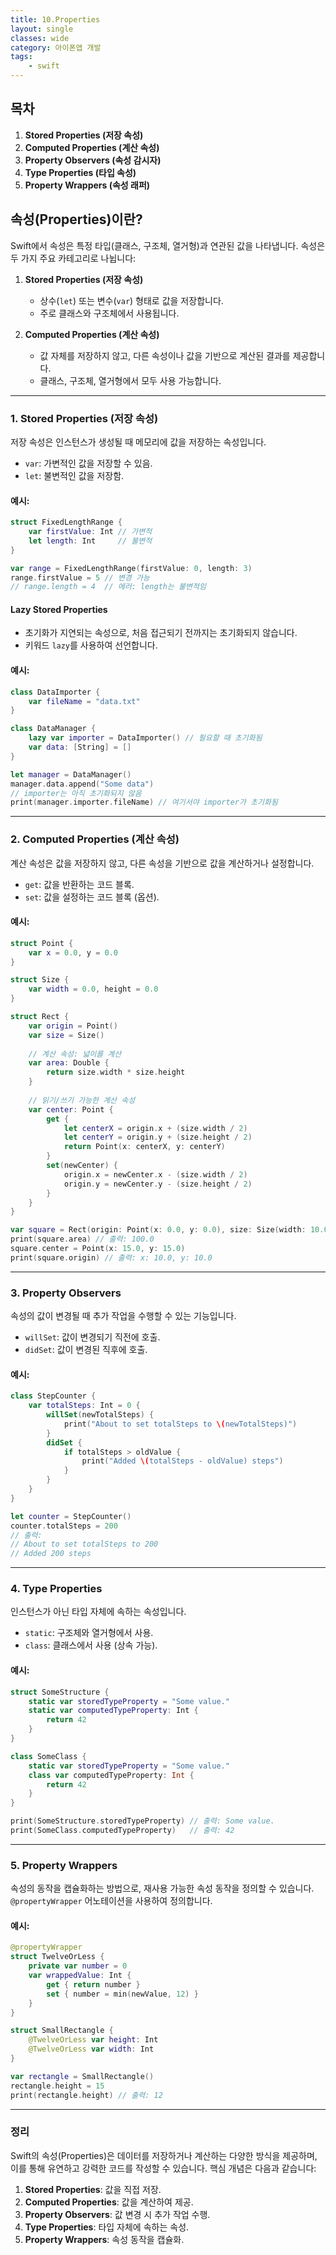 ```yaml
---
title: 10.Properties
layout: single
classes: wide
category: 아이폰앱 개발
tags:
    - swift
---
```


## **목차**
1. **Stored Properties (저장 속성)**  
2. **Computed Properties (계산 속성)**  
3. **Property Observers (속성 감시자)**  
4. **Type Properties (타입 속성)**  
5. **Property Wrappers (속성 래퍼)**

## **속성(Properties)이란?**
Swift에서 속성은 특정 타입(클래스, 구조체, 열거형)과 연관된 값을 나타냅니다. 속성은 두 가지 주요 카테고리로 나뉩니다:
1. **Stored Properties (저장 속성)**  
   - 상수(`let`) 또는 변수(`var`) 형태로 값을 저장합니다.
   - 주로 클래스와 구조체에서 사용됩니다.

2. **Computed Properties (계산 속성)**  
   - 값 자체를 저장하지 않고, 다른 속성이나 값을 기반으로 계산된 결과를 제공합니다.
   - 클래스, 구조체, 열거형에서 모두 사용 가능합니다.

---

### **1. Stored Properties (저장 속성)**

저장 속성은 인스턴스가 생성될 때 메모리에 값을 저장하는 속성입니다.  
- `var`: 가변적인 값을 저장할 수 있음.
- `let`: 불변적인 값을 저장함.

#### 예시:
```swift
struct FixedLengthRange {
    var firstValue: Int // 가변적
    let length: Int     // 불변적
}

var range = FixedLengthRange(firstValue: 0, length: 3)
range.firstValue = 5 // 변경 가능
// range.length = 4  // 에러: length는 불변적임
```

#### Lazy Stored Properties
- 초기화가 지연되는 속성으로, 처음 접근되기 전까지는 초기화되지 않습니다.
- 키워드 `lazy`를 사용하여 선언합니다.

#### 예시:
```swift
class DataImporter {
    var fileName = "data.txt"
}

class DataManager {
    lazy var importer = DataImporter() // 필요할 때 초기화됨
    var data: [String] = []
}

let manager = DataManager()
manager.data.append("Some data")
// importer는 아직 초기화되지 않음
print(manager.importer.fileName) // 여기서야 importer가 초기화됨
```

---

### **2. Computed Properties (계산 속성)**

계산 속성은 값을 저장하지 않고, 다른 속성을 기반으로 값을 계산하거나 설정합니다.  
- `get`: 값을 반환하는 코드 블록.
- `set`: 값을 설정하는 코드 블록 (옵션).

#### 예시:
```swift
struct Point {
    var x = 0.0, y = 0.0
}

struct Size {
    var width = 0.0, height = 0.0
}

struct Rect {
    var origin = Point()
    var size = Size()
    
    // 계산 속성: 넓이를 계산
    var area: Double {
        return size.width * size.height
    }
    
    // 읽기/쓰기 가능한 계산 속성
    var center: Point {
        get {
            let centerX = origin.x + (size.width / 2)
            let centerY = origin.y + (size.height / 2)
            return Point(x: centerX, y: centerY)
        }
        set(newCenter) {
            origin.x = newCenter.x - (size.width / 2)
            origin.y = newCenter.y - (size.height / 2)
        }
    }
}

var square = Rect(origin: Point(x: 0.0, y: 0.0), size: Size(width: 10.0, height: 10.0))
print(square.area) // 출력: 100.0
square.center = Point(x: 15.0, y: 15.0)
print(square.origin) // 출력: x: 10.0, y: 10.0
```

---

### **3. Property Observers**

속성의 값이 변경될 때 추가 작업을 수행할 수 있는 기능입니다.  
- `willSet`: 값이 변경되기 직전에 호출.
- `didSet`: 값이 변경된 직후에 호출.

#### 예시:
```swift
class StepCounter {
    var totalSteps: Int = 0 {
        willSet(newTotalSteps) {
            print("About to set totalSteps to \(newTotalSteps)")
        }
        didSet {
            if totalSteps > oldValue {
                print("Added \(totalSteps - oldValue) steps")
            }
        }
    }
}

let counter = StepCounter()
counter.totalSteps = 200
// 출력:
// About to set totalSteps to 200
// Added 200 steps
```

---

### **4. Type Properties**

인스턴스가 아닌 타입 자체에 속하는 속성입니다.  
- `static`: 구조체와 열거형에서 사용.
- `class`: 클래스에서 사용 (상속 가능).

#### 예시:
```swift
struct SomeStructure {
    static var storedTypeProperty = "Some value."
    static var computedTypeProperty: Int {
        return 42
    }
}

class SomeClass {
    static var storedTypeProperty = "Some value."
    class var computedTypeProperty: Int {
        return 42
    }
}

print(SomeStructure.storedTypeProperty) // 출력: Some value.
print(SomeClass.computedTypeProperty)   // 출력: 42
```

---

### **5. Property Wrappers**

속성의 동작을 캡슐화하는 방법으로, 재사용 가능한 속성 동작을 정의할 수 있습니다.  
`@propertyWrapper` 어노테이션을 사용하여 정의합니다.

#### 예시:
```swift
@propertyWrapper
struct TwelveOrLess {
    private var number = 0
    var wrappedValue: Int {
        get { return number }
        set { number = min(newValue, 12) }
    }
}

struct SmallRectangle {
    @TwelveOrLess var height: Int
    @TwelveOrLess var width: Int
}

var rectangle = SmallRectangle()
rectangle.height = 15
print(rectangle.height) // 출력: 12
```

---

### **정리**
Swift의 속성(Properties)은 데이터를 저장하거나 계산하는 다양한 방식을 제공하며, 이를 통해 유연하고 강력한 코드를 작성할 수 있습니다. 핵심 개념은 다음과 같습니다:
1. **Stored Properties**: 값을 직접 저장.
2. **Computed Properties**: 값을 계산하여 제공.
3. **Property Observers**: 값 변경 시 추가 작업 수행.
4. **Type Properties**: 타입 자체에 속하는 속성.
5. **Property Wrappers**: 속성 동작을 캡슐화.
